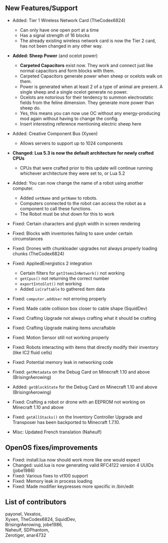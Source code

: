 ## New Features/Support
* Added: Tier 1 Wireless Network Card (TheCodex6824)
  - Can only have one open port at a time
  - Has a signal strength of 16 blocks
  - The already existing wireless network card is now the Tier 2 card, has not been changed in any other way.
* **Added: Sheep Power** (and ocelot power)
  - **Carpeted Capacitors** exist now. They work and connect just like normal capacitors and form blocks with them.
  - Carpeted Capacitors generate power when sheep or ocelots walk on them.
  - Power is generated when at least 2 of a type of animal are present. A single sheep and a single ocelot generate no power.
  - Ocelots are notorious for their tendency to summon electrostatic fields from the feline dimension. They generate more power than sheep do.
  - Yes, this means you can now use OC without any energy-producing mod again without having to change the config. 
  - Insert interesting reference mentioning electric sheep here
* Added: Creative Component Bus (Xyxen)
  - Allows servers to support up to 1024 components
* **Changed: Lua 5.3 is now the default architecture for newly crafted CPUs**
  - CPUs that were crafted prior to this update will continue running whichever architecture they were set to, or Lua 5.2
* Added: You can now change the name of a robot using another computer.
  - Added `setName` and `getName` to robots.
  - Computers connected to the robot can access the robot as a component to call these functions.
  - The Robot must be shut down for this to work
* Fixed: Certain characters and glyph width in screen rendering
* Fixed: Blocks with inventories failing to save under certain circumstances
* Fixed: Drones with chunkloader upgrades not always properly loading chunks (TheCodex6824)
* Fixed: AppliedEnergistics 2 integration
  - Certain filters for `getItemsInNetwork()` not working
  - `getCpus()` not returning the correct number
  - `exportIntoSlot()` not working
  - Added `isCraftable` to gathered item data
* Fixed: `computer.addUser` not erroring properly
* Fixed: Made cable collision box closer to cable shape (SquidDev)
* Fixed: Crafting Upgrade not always crafting what it should be crafting
* Fixed: Crafting Upgrade making items uncraftable
* Fixed: Motion Sensor still not working properly
* Fixed: Robots interacting with items that directly modify their inventory (like IC2 fluid cells)
* Fixed: Potential memory leak in networking code
* Fixed: `getMetadata` on the Debug Card on Minecraft 1.10 and above (BrisingrAerowing)
* Added: `getBlockState` for the Debug Card  on Minecraft 1.10 and above (BrisingrAerowing)
* Fixed: Crafting a robot or drone with an EEPROM not working on Minecraft 1.10 and above
* Fixed: `getAllStacks()` on the Inventory Controller Upgrade and Transposer has been backported to Minecraft 1.7.10.

* Misc: Updated French translation (Naheulf)

## OpenOS fixes/improvements
* Fixed: install.lua now should work more like one would expect
* Changed: uuid.lua is now generating valid RFC4122 version 4 UUIDs (jobe1986)
* Fixed: Various fixes to vt100 support
* Fixed: Memory leak in process loading
* Fixed: Made modifier keypresses more specific in /bin/edit

## List of contributors
payonel, Vexatos,  
Xyxen, TheCodex6824, SquidDev,  
BrisingrAerowing, jobe1986,  
Naheulf, SDPhantom,  
Zerotiger, anar4732
